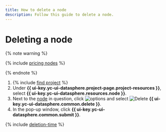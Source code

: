 ```yaml
---
title: How to delete a node
description: Follow this guide to delete a node.
---
```


# Deleting a node

{% note warning %}

{% include [pricing nodes](../../../_includes/datasphere/nodes-pricing-warn.md) %}

{% endnote %}

1. {% include [find project](../../../_includes/datasphere/ui-find-project.md) %}
1. Under **{{ ui-key.yc-ui-datasphere.project-page.project-resources }}**, select **{{ ui-key.yc-ui-datasphere.resources.node }}**.
1. Next to the [node](../../concepts/deploy/index.md#node) in question, click ![options](../../../_assets/console-icons/ellipsis.svg) and select ![Delete](../../../_assets/console-icons/trash-bin.svg) **{{ ui-key.yc-ui-datasphere.common.delete }}**.
1. In the pop-up window, click **{{ ui-key.yc-ui-datasphere.common.submit }}**.

{% include [deletion-time](../../../_includes/datasphere/deletion-time.md) %}
